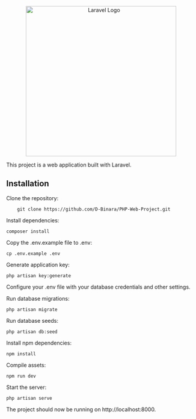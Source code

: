 <p align="center"><a href="https://laravel.com" target="_blank"><img src="https://raw.githubusercontent.com/laravel/art/master/logo-lockup/5%20SVG/2%20CMYK/1%20Full%20Color/laravel-logolockup-cmyk-red.svg" width="400" alt="Laravel Logo"></a></p>

This project is a web application built with Laravel.

## Installation

Clone the repository:
```
    git clone https://github.com/D-Binara/PHP-Web-Project.git
```

Install dependencies:
```
composer install
```

Copy the .env.example file to .env:
```
cp .env.example .env
```

Generate application key:
```
php artisan key:generate
```

Configure your .env file with your database credentials and other settings.


Run database migrations:
```
php artisan migrate
```

Run database seeds:
```
php artisan db:seed
```

Install npm dependencies:
```
npm install
```

Compile assets:
```
npm run dev
```

Start the server:
```
php artisan serve
```
The project should now be running on http://localhost:8000.
